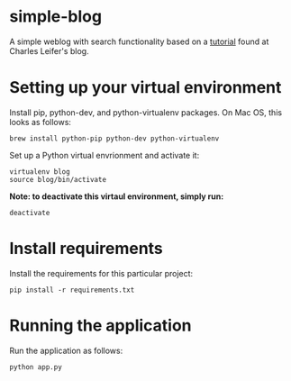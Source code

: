 # simple-blog
A simple weblog with search functionality based on a [tutorial](http://charlesleifer.com/blog/how-to-make-a-flask-blog-in-one-hour-or-less/) found at Charles Leifer's blog.

# Setting up your virtual environment

Install pip, python-dev, and python-virtualenv packages. On Mac OS, this looks as follows:

````
brew install python-pip python-dev python-virtualenv
````

Set up a Python virtual envrionment and activate it:

````
virtualenv blog
source blog/bin/activate
````

**Note: to deactivate this virtaul environment, simply run:**

````
deactivate
````

# Install requirements

Install the requirements for this particular project:

````
pip install -r requirements.txt
````

# Running the application

Run the application as follows:

````
python app.py
````
